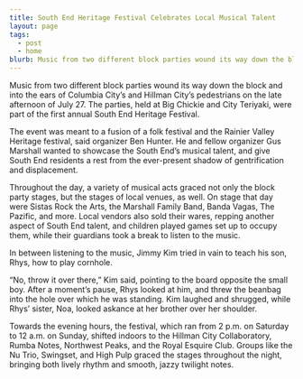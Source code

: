 ```yaml
---
title: South End Heritage Festival Celebrates Local Musical Talent
layout: page
tags:
  - post
  - home
blurb: Music from two different block parties wound its way down the block and into the ears of Columbia City’s and Hillman City’s pedestrians on the late afternoon of July 27. The parties, held at Big Chickie and City Teriyaki, were part of the first annual South End Heritage Festival.
---
```


Music from two different block parties wound its way down the block and into the ears of Columbia City’s and Hillman City’s pedestrians on the late afternoon of July 27. The parties, held at Big Chickie and City Teriyaki, were part of the first annual South End Heritage Festival.

The event was meant to a fusion of a folk festival and the Rainier Valley Heritage festival, said organizer Ben Hunter. He and fellow organizer Gus Marshall wanted to showcase the South End’s musical talent, and give South End residents a rest from the ever-present shadow of gentrification and displacement.

Throughout the day, a variety of musical acts graced not only the block party stages, but the stages of local venues, as well. On stage that day were Sistas Rock the Arts, the Marshall Family Band, Banda Vagas, The Pazific, and more. Local vendors also sold their wares, repping another aspect of South End talent, and children played games set up to occupy them, while their guardians took a break to listen to the music.

In between listening to the music, Jimmy Kim tried in vain to teach his son, Rhys, how to play cornhole.

“No, throw it over there,” Kim said, pointing to the board opposite the small boy. After a moment’s pause, Rhys looked at him, and threw the beanbag into the hole over which he was standing. Kim laughed and shrugged, while Rhys’ sister, Noa, looked askance at her brother over her shoulder.

Towards the evening hours, the festival, which ran from 2 p.m. on Saturday to 12 a.m. on Sunday, shifted indoors to the Hillman City Collaboratory, Rumba Notes, Northwest Peaks, and the Royal Esquire Club. Groups like the Nu Trio, Swingset, and High Pulp graced the stages throughout the night, bringing both lively rhythm and smooth, jazzy twilight notes.
